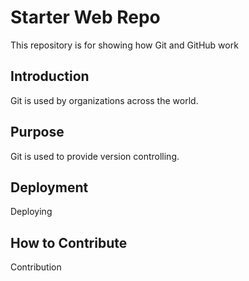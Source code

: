 # Starter Web Repo

This repository is for showing how Git and GitHub work

## Introduction

Git is used by organizations across the world.

## Purpose

Git is used to provide version controlling.

## Deployment

Deploying

## How to Contribute

Contribution
